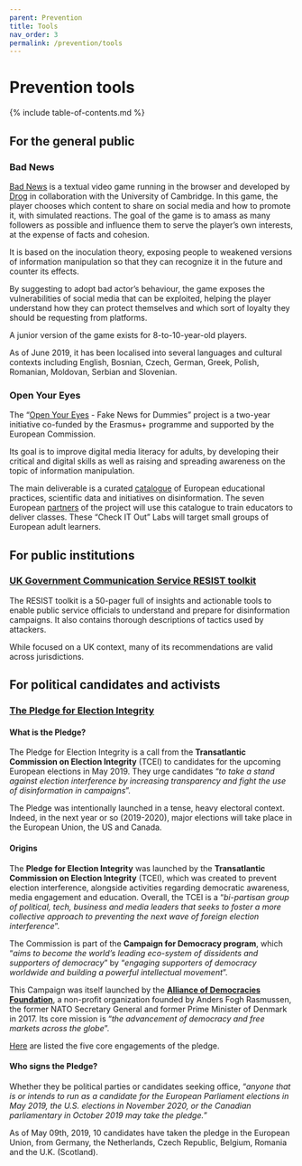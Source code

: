 ```yaml
---
parent: Prevention
title: Tools
nav_order: 3
permalink: /prevention/tools
---
```


# Prevention tools

{% include table-of-contents.md %}

## For the general public

### Bad News

[Bad News](https://getbadnews.com/#intro) is a textual video game running in the browser and developed by [Drog](/prevention/actors) in collaboration with the University of Cambridge. In this game, the player chooses which content to share on social media and how to promote it, with simulated reactions. The goal of the game is to amass as many followers as possible and influence them to serve the player’s own interests, at the expense of facts and cohesion.

It is based on the inoculation theory, exposing people to weakened versions of information manipulation so that they can recognize it in the future and counter its effects.

By suggesting to adopt bad actor’s behaviour, the game exposes the vulnerabilities of social media that can be exploited, helping the player understand how they can protect themselves and which sort of loyalty they should be requesting from platforms.

A junior version of the game exists for 8-to-10-year-old players.

As of June 2019, it has been localised into several languages and cultural contexts including English, Bosnian, Czech, German, Greek, Polish, Romanian, Moldovan, Serbian and Slovenian.

### Open Your Eyes

The “[Open Your Eyes](https://www.openyoureyes.info/en/about/) - Fake News for Dummies” project is a two-year initiative co-funded by the Erasmus+ programme and supported by the European Commission.

Its goal is to improve digital media literacy for adults, by developing their critical and digital skills as well as raising and spreading awareness on the topic of information manipulation.

The main deliverable is a curated [catalogue](https://www.openyoureyes.info/en/database/list) of European educational practices, scientific data and initiatives on disinformation. The seven European [partners](https://www.openyoureyes.info/en/partners) of the project will use this catalogue to train educators to deliver classes. These “Check IT Out” Labs will target small groups of European adult learners.


## For public institutions

### [UK Government Communication Service RESIST toolkit](https://gcs.civilservice.gov.uk/wp-content/uploads/2019/03/RESIST_Toolkit.pdf)

The RESIST toolkit is a 50-pager full of insights and actionable tools to enable public service officials to understand and prepare for disinformation campaigns. It also contains thorough descriptions of tactics used by attackers.

While focused on a UK context, many of its recommendations are valid across jurisdictions.


## For political candidates and activists

### [The Pledge for Election Integrity](https://electionpledge.org/)

#### What is the Pledge?

The Pledge for Election Integrity is a call from the  **Transatlantic Commission on Election Integrity** (TCEI) to candidates for the upcoming European elections in May 2019. They urge candidates “_to take a stand against election interference by increasing transparency and fight the use of disinformation in campaigns_”.

The Pledge was intentionally launched in a tense, heavy electoral context. Indeed, in the next year or so (2019-2020), major elections will take place in the European Union, the US and Canada.

#### Origins

The **Pledge for Election Integrity** was launched by the **Transatlantic Commission on Election Integrity** (TCEI), which was created to prevent election interference, alongside activities regarding democratic awareness, media engagement and education. Overall, the TCEI is a “_bi-partisan group of political, tech, business and media leaders that seeks to foster a more collective approach to preventing the next wave of foreign election interference_”.

The Commission is part of the **Campaign for Democracy program**, which “_aims to become the world’s leading eco-system of dissidents and supporters of democracy_” by “_engaging supporters of democracy worldwide and building a powerful intellectual movement_”.

This Campaign was itself launched by the [**Alliance of Democracies Foundation**](http://www.allianceofdemocracies.org/),  a non-profit organization founded by Anders Fogh Rasmussen, the former NATO Secretary General and former Prime Minister of Denmark in 2017. Its core mission is “_the advancement of democracy and free markets across the globe_”.

[Here](https://electionpledge.org/#) are listed the five core engagements of the pledge.

#### Who signs the Pledge?

Whether they be political parties or candidates seeking office, “_anyone that is or intends to run as a candidate for the European Parliament elections in May 2019, the U.S. elections in November 2020, or the Canadian parliamentary in October 2019 may take the pledge._”

As of May 09th, 2019, 10 candidates have taken the pledge in the European Union, from Germany, the Netherlands, Czech Republic, Belgium, Romania and the U.K. (Scotland).
